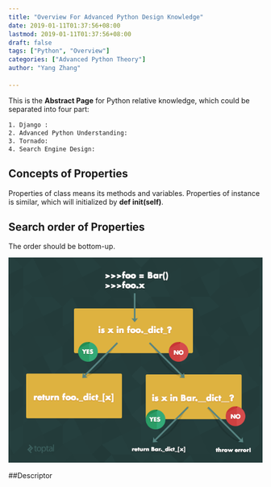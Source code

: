 ```yaml
---
title: "Overview For Advanced Python Design Knowledge"
date: 2019-01-11T01:37:56+08:00
lastmod: 2019-01-11T01:37:56+08:00
draft: false
tags: ["Python", "Overview"]
categories: ["Advanced Python Theory"]
author: "Yang Zhang"

---
```


This is the **Abstract Page** for Python relative knowledge, which could be separated into four part:

    1. Django :
    2. Advanced Python Understanding:
    3. Tornado:
    4. Search Engine Design:

## Concepts of Properties

Properties of class means its methods and variables. Properties of instance is similar, which will initialized by **def __init__(self)**. 

## Search order of Properties

The order should be bottom-up.

![Visual Form](static/img/zRHzx.png)

##Descriptor